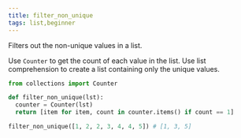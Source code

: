 ```yaml
---
title: filter_non_unique
tags: list,beginner
---
```


Filters out the non-unique values in a list.

Use `Counter` to get the count of each value in the list.
Use list comprehension to create a list containing only the unique values.

```py
from collections import Counter

def filter_non_unique(lst):
  counter = Counter(lst)
  return [item for item, count in counter.items() if count == 1]
```

```py
filter_non_unique([1, 2, 2, 3, 4, 4, 5]) # [1, 3, 5]
```
